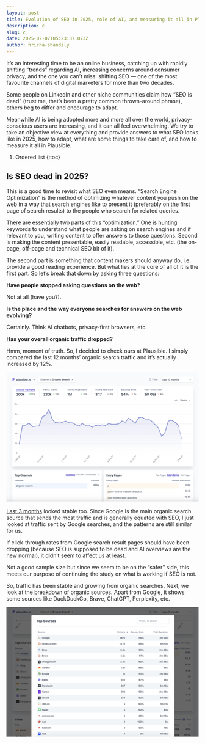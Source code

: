 ```yaml
---
layout: post
title: Evolution of SEO in 2025, role of AI, and measuring it all in Plausible
description: c
slug: c
date: 2025-02-07T05:23:37.073Z
author: hricha-shandily
---
```

It’s an interesting time to be an online business, catching up with rapidly shifting “trends” regarding AI, increasing concerns around consumer privacy, and the one you can’t miss: shifting SEO –– one of the most favourite channels of digital marketers for more than two decades.

Some people on LinkedIn and other niche communities claim how “SEO is dead” (trust me, that’s been a pretty common thrown-around phrase), others beg to differ and encourage to adapt.

Meanwhile AI is being adopted more and more all over the world, privacy-conscious users are increasing, and it can all feel overwhelming. We try to take an objective view at everything and provide answers to what SEO looks like in 2025, how to adapt, what are some things to take care of, and how to measure it all in Plausible.

1. Ordered list
   {:toc}

## Is SEO dead in 2025?

This is a good time to revisit what SEO even means. “Search Engine Optimization” is the method of optimizing whatever content you push on the web in a way that search engines like to present it (preferably on the first page of search results) to the people who search for related queries.

There are essentially two parts of this “optimization.” One is hunting keywords to understand what people are asking on search engines and if relevant to you, writing content to offer answers to those questions. Second is making the content presentable, easily readable, accessible, etc. (the on-page, off-page and technical SEO bit of it).

The second part is something that content makers should anyway do, i.e. provide a good reading experience. But what lies at the core of all of it is the first part. So let’s break that down by asking three questions:

**Have people stopped asking questions on the web?** 

Not at all (have you?).

**Is the place and the way everyone searches for answers on the web evolving?** 

Certainly. Think AI chatbots, privacy-first browsers, etc.

**Has your overall organic traffic dropped?**

Hmm, moment of truth. So, I decided to check ours at Plausible. I simply compared the last 12 months’ organic search traffic and it’s actually increased by 12%.

![organic-search-traffic-in-12-months](/uploads/organic-search-traffic-in-12-months.png "organic-search-traffic-in-12-months")

[Last 3 months](https://plausible.io/plausible.io?f=is,channel,Organic%20Search&period=custom&keybindHint=C&from=2024-11-01&to=2025-01-31) looked stable too. Since Google is the main organic search source that sends the most traffic and is generally equated with SEO, I just looked at traffic sent by Google searches, and the patterns are still similar for us.

If click-through rates from Google search result pages should have been dropping (because SEO is supposed to be dead and AI overviews are the new normal), it didn’t seem to affect us at least.

Not a good sample size but since we seem to be on the “safer” side, this meets our purpose of continuing the study on what is working if SEO is not.

So, traffic has been stable and growing from organic searches. Next, we look at the breakdown of organic sources. Apart from Google, it shows some sources like DuckDuckGo, Brave, ChatGPT, Perplexity, etc.

![organic-search-top-sources](/uploads/organic-search-top-sources.png "organic-search-top-sources")